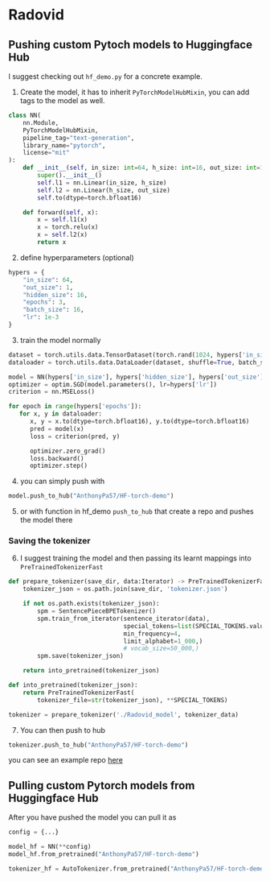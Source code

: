 # Radovid
## Pushing custom Pytoch models to Huggingface Hub
I suggest checking out `hf_demo.py` for a concrete example.

1. Create the model, it has to inherit `PyTorchModelHubMixin`, you can add tags to the model as well.
```python
class NN(
    nn.Module,
    PyTorchModelHubMixin,
    pipeline_tag="text-generation",
    library_name="pytorch",
    license="mit"
):
    def __init__(self, in_size: int=64, h_size: int=16, out_size: int=16):
        super().__init__()
        self.l1 = nn.Linear(in_size, h_size)
        self.l2 = nn.Linear(h_size, out_size)
        self.to(dtype=torch.bfloat16)

    def forward(self, x):
        x = self.l1(x)
        x = torch.relu(x)
        x = self.l2(x)
        return x
```
2. define hyperparameters (optional)
```python
hypers = {
    "in_size": 64,
    "out_size": 1,
    "hidden_size": 16,
    "epochs": 3,
    "batch_size": 16,
    "lr": 1e-3
}
```
3. train the model normally
```python
dataset = torch.utils.data.TensorDataset(torch.rand(1024, hypers['in_size']), torch.rand(1024, hypers['out_size']))
dataloader = torch.utils.data.DataLoader(dataset, shuffle=True, batch_size=hypers['batch_size'])

model = NN(hypers['in_size'], hypers['hidden_size'], hypers['out_size'])
optimizer = optim.SGD(model.parameters(), lr=hypers['lr'])
criterion = nn.MSELoss()

for epoch in range(hypers['epochs']):
   for x, y in dataloader:
      x, y = x.to(dtype=torch.bfloat16), y.to(dtype=torch.bfloat16)
      pred = model(x)
      loss = criterion(pred, y)

      optimizer.zero_grad()
      loss.backward()
      optimizer.step()
```
4. you can simply push with
```python
model.push_to_hub("AnthonyPa57/HF-torch-demo")
```
5. or with function in hf_demo `push_to_hub` that create a repo and pushes the model there

### Saving the tokenizer
6. I suggest training the model and then passing its learnt mappings into `PreTrainedTokenizerFast`
```python
def prepare_tokenizer(save_dir, data:Iterator) -> PreTrainedTokenizerFast:
    tokenizer_json = os.path.join(save_dir, 'tokenizer.json')

    if not os.path.exists(tokenizer_json):
        spm = SentencePieceBPETokenizer()
        spm.train_from_iterator(sentence_iterator(data),
                                special_tokens=list(SPECIAL_TOKENS.values()),
                                min_frequency=4,
                                limit_alphabet=1_000,)
                                # vocab_size=50_000,)
        spm.save(tokenizer_json)

    return into_pretrained(tokenizer_json)

def into_pretrained(tokenizer_json):
    return PreTrainedTokenizerFast(
        tokenizer_file=str(tokenizer_json), **SPECIAL_TOKENS)

tokenizer = prepare_tokenizer('./Radovid_model', tokenizer_data)
```
7. You can then push to hub
```python
tokenizer.push_to_hub("AnthonyPa57/HF-torch-demo")
```
you can see an example repo [here](https://huggingface.co/AnthonyPa57/HF-torch-demo)

## Pulling custom Pytorch models from Huggingface Hub
After you have pushed the model you can pull it as
```python
config = {...}

model_hf = NN(**config)
model_hf.from_pretrained("AnthonyPa57/HF-torch-demo")

tokenizer_hf = AutoTokenizer.from_pretrained("AnthonyPa57/HF-torch-demo")
```